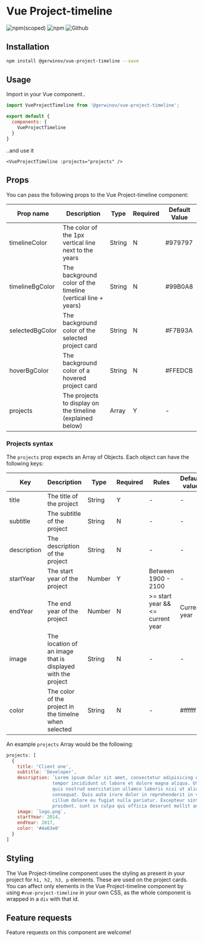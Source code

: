 # Vue Project-timeline
![npm(scoped)](https://img.shields.io/npm/v/@gerwinov/vue-project-timeline.svg) ![npm](https://img.shields.io/npm/dt/@gerwinov/vue-project-timeline.svg) ![Github](https://img.shields.io/github/license/mashape/apistatus.svg)

## Installation
```bash
npm install @gerwinov/vue-project-timeline --save
```

## Usage
Import in your Vue component..
```js
import VueProjectTimeline from '@gerwinov/vue-project-timeline';

export default {
  components: {
    VueProjectTimeline
  }
}
```
..and use it
```vue
<VueProjectTimeline :projects="projects" />
```

## Props
You can pass the following props to the Vue Project-timeline component:

| Prop name | Description | Type | Required | Default Value |
|-----|-----|-----|-----|-----|
| timelineColor | The color of the 1px vertical line next to the years | String | N | #979797 |
| timelineBgColor | The background color of the timeline (vertical line + years) | String | N | #99B0A8 |
| selectedBgColor | The background color of the selected project card | String | N | #F7B93A |
| hoverBgColor | The background color of a hovered project card | String | N | #FFEDCB |
| projects | The projects to display on the timeline (explained below) | Array | Y | - |

### Projects syntax
The `projects` prop expects an Array of Objects. Each object can have the following keys:

| Key | Description | Type | Required | Rules | Default value |
|-----|-----|-----|-----|-----|-----|
| title | The title of the project | String | Y | - | - |
| subtitle | The subtitle of the project | String | N | - | - |
| description | The description of the project | String | N | - | - |
| startYear | The start year of the project | Number | Y | Between 1900 - 2100 | - |
| endYear | The end year of the project | Number | N | >= start year && <= current year | Current year |
| image | The location of an image that is displayed with the project | String | N | - | - |
| color | The color of the project in the timelne when selected | String | N | - | #ffffff |

An example `projects` Array would be the following:
```js
projects: [
  {
    title: 'Client one',
    subtitle: 'Developer',
    description: `Lorem ipsum dolor sit amet, consectetur adipisicing elit, sed do eiusmod
                 tempor incididunt ut labore et dolore magna aliqua. Ut enim ad minim veniam,
                 quis nostrud exercitation ullamco laboris nisi ut aliquip ex ea commodo
                 consequat. Duis aute irure dolor in reprehenderit in voluptate velit esse
                 cillum dolore eu fugiat nulla pariatur. Excepteur sint occaecat cupidatat non
                 proident, sunt in culpa qui officia deserunt mollit anim id est laborum.`,
    image: `logo.png`,
    startYear: 2014,
    endYear: 2017,
    color: '#4a63e0'
  }
]
```

## Styling
The Vue Project-timeline component uses the styling as present in your project for `h1, h2, h3, p` elements. These are used on the project cards. You can affect only elements in the Vue Project-timeline component by using `#vue-project-timeline` in your own CSS, as the whole component is wrapped in a `div` with that id.

## Feature requests
Feature requests on this component are welcome!


